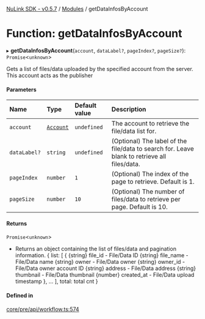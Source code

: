 [NuLink SDK - v0.5.7](../README.md) / [Modules](../modules.md) / getDataInfosByAccount

# Function: getDataInfosByAccount

▸ **getDataInfosByAccount**(`account`, `dataLabel?`, `pageIndex?`, `pageSize?`): `Promise`<`unknown`\>

Gets a list of files/data uploaded by the specified account from the server. This account acts as the publisher

#### Parameters

| Name | Type | Default value | Description |
| :------ | :------ | :------ | :------ |
| `account` | [`Account`](../classes/Account.md) | `undefined` | The account to retrieve the file/data list for. |
| `dataLabel?` | `string` | `undefined` | (Optional) The label of the file/data to search for. Leave blank to retrieve all files/data. |
| `pageIndex` | `number` | `1` | (Optional) The index of the page to retrieve. Default is 1. |
| `pageSize` | `number` | `10` | (Optional) The number of files/data to retrieve per page. Default is 10. |

#### Returns

`Promise`<`unknown`\>

- Returns an object containing the list of files/data and pagination information.
            {
                list: [
                  {
                    {string} file_id - File/Data ID
                    {string} file_name - File/Data name
                    {string} owner - File/Data owner
                    {string} owner_id - File/Data owner account ID
                    {string} address - File/Data address
                    {string} thumbnail - File/Data thumbnail
                    {number} created_at - File/Data upload timestamp
                  },
                  ...
                ],
                total: total cnt
            }

#### Defined in

[core/pre/api/workflow.ts:574](https://github.com/NuLink-network/nulink-sdk/blob/11cbdd7/src/core/pre/api/workflow.ts#L574)
